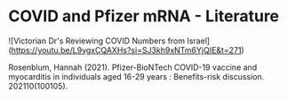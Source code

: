 # COVID and Pfizer mRNA - Literature



![Victorian Dr's Reviewing COVID Numbers from Israel]
(https://youtu.be/L9vgxCQAXHs?si=SJ3kh9xNTm6YjQIE&t=271)

Rosenblum, Hannah (2021). Pfizer-BioNTech COVID-19 vaccine and myocarditis in individuals aged 16-29 years : Benefits-risk discussion. 202110(100105). 

